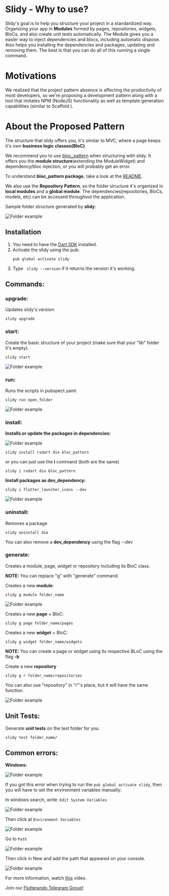 # Slidy - Why to use?

Slidy's goal is to help you structure your project in a standardized way. Organizing your app in **Modules** formed by pages, repositories, widgets, BloCs, and also create unit tests automatically. The Module gives you a easier way to inject dependencies and blocs, including automatic dispose. Also helps you installing the dependencies and packages, updating and removing them. The best is that you can do all of this running a single command.

# Motivations

We realized that the project pattern absence is affecting the productivity of most developers, so we're proposing a development pattern along with a tool that imitates NPM (NodeJS) functionality as well as template generation capabilities (similar to Scaffold ).

# About the Proposed Pattern

The structure that slidy offers you, it's similar to MVC, where a page keeps it's own **business logic classes(BloC)**. 

We recommend you to use [bloc_pattern](https://pub.dev/packages/bloc_pattern) when structuring with slidy. It offers you the **module structure**(extending the ModuleWidget) and dependency/bloc injection, or you will probably get an error. 

To understand **bloc_pattern package**, take a look at the [README](https://github.com/jacobaraujo7/bloc-pattern/blob/master/README.md).

We also use the **Repository Pattern**, so the folder structure it's organized in **local modules** and a **global module**. The dependencies(repositories, BloCs, models, etc) can be accessed throughout the application.

Sample folder structure generated by **slidy**:

![Folder example](https://github.com/Flutterando/slidy/blob/master/folderw.png?raw=true)

## Installation


1. You need to have the [Dart SDK](https://dart.dev/get-dart) installed.    
2. Activate the slidy using the pub:
    ```
    pub global activate slidy
    ```
3. Type  ` slidy --version`  if it returns the version it's working.


## Commands: 

### upgrade:

Updates slidy's version:

```  
slidy upgrade
```   

### start:

Create the basic structure of your project (make sure that your "lib" folder it's empty).

```  
slidy start
```       

![Folder example](/start_cmd.png)


### run:

Runs the scripts in pubspect.yaml:

```  
slidy run open_folder
```    

![Folder example](https://github.com/Flutterando/slidy/blob/master/scripts.png?raw=true)

### install:

**Installs or update the packages in dependencies:** 

![Folder example](/dependencies.png)

```
slidy install rxdart dio bloc_pattern
``` 

or you can just use the **i** command (both are the same)

```
slidy i rxdart dio bloc_pattern
```

**Install packages as dev_dependency:**

```
slidy i flutter_launcher_icons --dev
``` 

![Folder example](/dev_d.png)

### uninstall:

Removes a package
 ```
 slidy uninstall dio 
 ```
You can also remove a **dev_dependency** using the flag --dev


### generate:

Creates a module, page, widget or repository including its BloC class.

**NOTE:** You can replace "g" with "generate" command. 

Creates a new **module**:

``` 
slidy g module folder_name
``` 

![Folder example](/module_cmd.png)

Creates a new **page** + BloC:

```
slidy g page folder_name/pages
``` 
            
Creates a new **widget** + BloC:

```
slidy g widget folder_name/widgets
``` 

**NOTE:** You can create a page or widget using its respective BLoC using the flag **-b**

Create a new **repository**
```
slidy g r folder_name/repositories
``` 

You can also use "repository" in "r"'s place, but it will have the same function.

![Folder example](/structure.png)


## Unit Tests:

Generate **unit tests** on the test folder for you.

```
slidy test folder_name/
``` 

## Common errors:

**Windows:** 

  ![Folder example](/error_windows_install.jpg)

  If you got this error when trying to run the ```pub global activate slidy```, then you will have to set the environment variables manually:

  In windows search, write:  ```Edit System Variables```

  ![Folder example](/step1.png)

  Then click at ```Environment Variables```

  ![Folder example](/step2.png)

  Go to ```Path```

  ![Folder example](/step3.png)

  Then click in New and add the path that appeared on your console.

  ![Folder example](/step4.png)

  For more information, watch [this](https://t.me/flutterando) video.



Join our [Flutterando Telegram Group!](https://t.me/flutterando)

